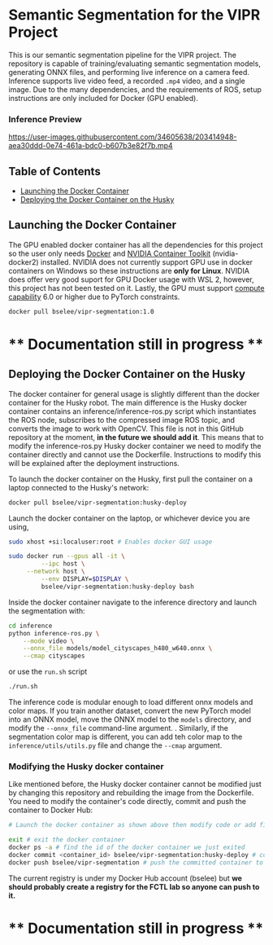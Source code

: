 # Semantic Segmentation for the VIPR Project
This is our semantic segmentation pipeline for the VIPR project. The repository is capable of training/evaluating semantic segmentation models, generating ONNX files, and performing live inference on a camera feed. Inference supports live video feed, a recorded `.mp4` video, and a single image. Due to the many dependencies, and the requirements of ROS, setup instructions are only included for Docker (GPU enabled).

### Inference Preview
https://user-images.githubusercontent.com/34605638/203414948-aea30ddd-0e74-461a-bdc0-b607b3e82f7b.mp4

## Table of Contents
* [Launching the Docker Container](#launching-the-docker-container)
* [Deploying the Docker Container on the Husky](#deploying-the-docker-container-on-the-husky)

## Launching the Docker Container
The GPU enabled docker container has all the dependencies for this project so the user only needs [Docker](https://docs.docker.com/engine/install/ubuntu/) and [NVIDIA Container Toolkit](https://docs.nvidia.com/datacenter/cloud-native/container-toolkit/install-guide.html) (nvidia-docker2) installed. NVIDIA does not currently support GPU use in docker containers on Windows so these instructions are __only for Linux__. NVIDIA does offer very good suport for GPU Docker usage with WSL 2, however, this project has not been tested on it. Lastly, the GPU must support [compute capability](https://developer.nvidia.com/cuda-gpus) 6.0 or higher due to PyTorch constraints.
```bash
docker pull bselee/vipr-segmentation:1.0
```
# **  Documentation still in progress **

## Deploying the Docker Container on the Husky
The docker container for general usage is slightly different than the docker container for the Husky robot. The main difference is the Husky docker container contains an inference/inference-ros.py script which instantiates the ROS node, subscribes to the compressed image ROS topic, and converts the image to work with OpenCV. This file is not in this GitHub repository at the moment, __in the future we should add it__. This means that to modify the inference-ros.py Husky docker container we need to modify the container directly and cannot use the Dockerfile. Instructions to modify this will be explained after the deployment instructions.

To launch the docker container on the Husky, first pull the container on a laptop connected to the Husky's network:
```bash
docker pull bselee/vipr-segmentation:husky-deploy
```

Launch the docker container on the laptop, or whichever device you are using, 
```bash
sudo xhost +si:localuser:root # Enables docker GUI usage

sudo docker run --gpus all -it \
         --ipc host \
	 --network host \
         --env DISPLAY=$DISPLAY \
         bselee/vipr-segmentation:husky-deploy bash
```

Inside the docker container navigate to the inference directory and launch the segmentation with:
```bash
cd inference
python inference-ros.py \
  	--mode video \
	--onnx_file models/model_cityscapes_h480_w640.onnx \
	--cmap cityscapes

```
or use the ```run.sh``` script
```bash
./run.sh
```

The inference code is modular enough to load different onnx models and color maps. If you train another dataset, convert the new PyTorch model into an ONNX model, move the ONNX model to the ```models``` directory, and modify the ```--onnx_file``` command-line argument. . Similarly, if the segmentation color map is different, you can add teh color map to the ```inference/utils/utils.py``` file and change the ```--cmap``` argument.

### Modifying the Husky docker container
Like mentioned before, the Husky docker container cannot be modified just by changing this repository and rebuilding the image from the Dockerfile. You need to modify the container's code directly, commit and push the container to Docker Hub:

```bash
# Launch the docker container as shown above then modify code or add files

exit # exit the docker container
docker ps -a # find the id of the docker container we just exited
docker commit <container_id> bselee/vipr-segmentation:husky-deploy # commit the docker container
docker push bselee/vipr-segmentation # push the committed container to the Docker Hub Registry
```

The current registry is under my Docker Hub account (bselee) but __we should probably create a registry for the FCTL lab so anyone can push to it.__
# **  Documentation still in progress **
